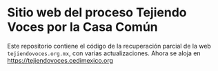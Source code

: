 # Sitio web del proceso Tejiendo Voces por la Casa Común 

Este repositorio contiene el código de la recuperación parcial de la web ```tejiendovoces.org.mx```, con varias actualizaciones. Ahora se aloja en https://tejiendovoces.cedimexico.org
